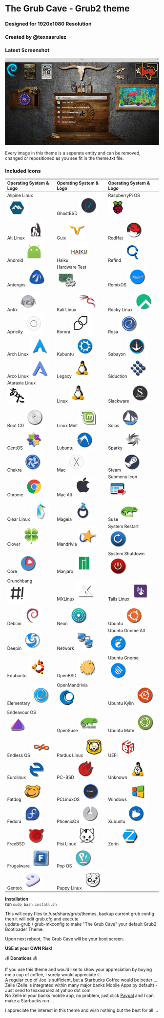# The Grub Cave - Grub2 theme #
### Designed for 1920x1080 Resolution ###
### Created by @texxasrulez ###

### Latest Screenshot ###

![ScreenShot](screenshot.gif)  

Every image in this theme is a seperate entity and can be removed, changed or repositioned as you see fit in the theme.txt file.  

### Included Icons ###

| Operating System & Logo															| Operating System & Logo																| Operating System & Logo																	|
|:---																				|:---																					|:---																						|
| Alipine Linux <img src="/grub-cave/icons/alpinelinux.png" width="64" height="64">	| GhostBSD <img src="/grub-cave/icons/ghostbsd.png" width="64" height="64">				| RaspberryPi OS <img src="/grub-cave/icons/raspberrypios.png" width="64" height="64">		|
| Alt Linux <img src="/grub-cave/icons/altlinux.png" width="64" height="64">		| Guix <img src="/grub-cave/icons/guix.png" width="64" height="64">						| RedHat <img src="/grub-cave/icons/redhat.png" width="64" height="64">						|
| Android <img src="/grub-cave/icons/android.png" width="64" height="64">			| Haiku <img src="/grub-cave/icons/haiku.png" width="64" height="64">					| Refind <img src="/grub-cave/icons/refind.png" width="64" height="64">						|
| Antergos <img src="/grub-cave/icons/antergos.png" width="64" height="64">			| Hardware Test <img src="/grub-cave/icons/hwtest.png" width="64" height="64">			| RemixOS <img src="/grub-cave/icons/remixos.png" width="64" height="64">					|
| Antix <img src="/grub-cave/icons/antix.png" width="64" height="64">				| Kali Linux <img src="/grub-cave/icons/kali.png" width="64" height="64">  				| Rocky Linux <img src="/grub-cave/icons/rockylinux.png" width="64" height="64"> 			|
| Apricity <img src="/grub-cave/icons/apricity.png" width="64" height="64">			| Korora <img src="/grub-cave/icons/korora.png" width="64" height="64">					| Rosa <img src="/grub-cave/icons/rosa.png" width="64" height="64">							|
| Arch Linux <img src="/grub-cave/icons/arch.png" width="64" height="64">			| Kubuntu <img src="/grub-cave/icons/kubuntu.png" width="64" height="64">				| Sabayon <img src="/grub-cave/icons/sabayon.png" width="64" height="64">					|
| Arco Linux <img src="/grub-cave/icons/arcolinux.png" width="64" height="64">		| Legacy <img src="/grub-cave/icons/legacy.png" width="64" height="64">					| Siduction <img src="/grub-cave/icons/siduction.png" width="64" height="64"> 				|
| Ataraxia Linux <img src="/grub-cave/icons/ataraxia.png" width="64" height="64">	| Linux <img src="/grub-cave/icons/linux.png" width="64" height="64"> 					| Slackware <img src="/grub-cave/icons/slackware.png" width="64" height="64">				|
| Boot CD <img src="/grub-cave/icons/bootcd.png" width="64" height="64">			| Linux Mint <img src="/grub-cave/icons/linuxmint.png" width="64" height="64">			| Solus <img src="/grub-cave/icons/solus.png" width="64" height="64">						|
| CentOS <img src="/grub-cave/icons/cent.png" width="64" height="64">				| Lubuntu <img src="/grub-cave/icons/lubuntu.png" width="64" height="64">				| Sparky <img src="/grub-cave/icons/sparky.png" width="64" height="64">						|
| Chakra <img src="/grub-cave/icons/chakra.png" width="64" height="64">				| Mac <img src="/grub-cave/icons/mac.png" width="64" height="64">						| Steam <img src="/grub-cave/icons/steam.png" width="64" height="64">				 		|
| Chrome <img src="/grub-cave/icons/chrome.png" width="64" height="64">				| Mac Alt <img src="/grub-cave/icons/mac_alt.png" width="64" height="64">				| Submenu Icon <img src="/grub-cave/icons/submenu.png" width="64" height="64">				|
| Clear Linux <img src="/grub-cave/icons/clearlinux.png" width="64" height="64">	| Mageia <img src="/grub-cave/icons/mageia.png" width="64" height="64">					| Suse <img src="/grub-cave/icons/suse.png" width="64" height="64">							|
| Clover <img src="/grub-cave/icons/clover.png" width="64" height="64">				| Mandrivia <img src="/grub-cave/icons/mandriva.png" width="64" height="64">			| System Restart <img src="/grub-cave/icons/restart.png" width="64" height="64">			|
| Core <img src="/grub-cave/icons/core.png" width="64" height="64">					| Manjaro <img src="/grub-cave/icons/manjaro.png" width="64" height="64">				| System Shutdown <img src="/grub-cave/icons/shutdown.png" width="64" height="64">			|
| Crunchbang <img src="/grub-cave/icons/crunchbang.png" width="64" height="64">		| MXLinux <img src="/grub-cave/icons/mxlinux.png" width="64" height="64">				| Tails Linux <img src="/grub-cave/icons/tails.png" width="64" height="64">					|
| Debian <img src="/grub-cave/icons/debian.png" width="64" height="64">				| Neon <img src="/grub-cave/icons/neon.png" width="64" height="64">						| Ubuntu <img src="/grub-cave/icons/ubuntu.png" width="64" height="64">						|
| Deepin <img src="/grub-cave/icons/deepin.png" width="64" height="64">				| Network <img src="/grub-cave/icons/network.png" width="64" height="64">				| Ubuntu Gnome Alt <img src="/grub-cave/icons/ubuntugnome_alt.png" width="64" height="64">	|
| Edubuntu <img src="/grub-cave/icons/edubuntu.png" width="64" height="64">			| OpenBSD <img src="/grub-cave/icons/openbsd.png" width="64" height="64">				| Ubuntu Gnome <img src="/grub-cave/icons/ubuntugnome.png" width="64" height="64">			|
| Elementary <img src="/grub-cave/icons/elementary.png" width="64" height="64">		| OpenMandrivia <img src="/grub-cave/icons/openmandriva.png" width="64" height="64">	| Ubuntu Kylin <img src="/grub-cave/icons/ubuntu-kylin.png" width="64" height="64">			|
| Endeavour OS <img src="/grub-cave/icons/endeavouros.png" width="64" height="64">	| OpenSuse <img src="/grub-cave/icons/opensuse.png" width="64" height="64">				| Ubuntu Mate <img src="/grub-cave/icons/ubuntu-mate.png" width="64" height="64">			|
| Endless OS <img src="/grub-cave/icons/endlessOS.png" width="64" height="64">		| Pardus Linux <img src="/grub-cave/icons/parduslinux.png" width="64" height="64">		| UEFI <img src="/grub-cave/icons/uefi.png" width="64" height="64">							|
| Eurolinux <img src="/grub-cave/icons/eurolinux.png" width="64" height="64">		| PC-BSD <img src="/grub-cave/icons/pcbsd.png" width="64" height="64">					| Unknown <img src="/grub-cave/icons/unknown.png" width="64" height="64">					|
| Fatdog <img src="/grub-cave/icons/fatdog.png" width="64" height="64">				| PCLinuxOS <img src="/grub-cave/icons/pclinuxos.png" width="64" height="64">			| Windows <img src="/grub-cave/icons/windows.png" width="64" height="64">					|
| Fedora <img src="/grub-cave/icons/fedora.png" width="64" height="64">				| PhoenixOS <img src="/grub-cave/icons/phoenixos.png" width="64" height="64">			| Xubuntu <img src="/grub-cave/icons/xubuntu.png" width="64" height="64">					|
| FreeBSD <img src="/grub-cave/icons/freebsd.png" width="64" height="64">			| Pisi Linux <img src="/grub-cave/icons/pisi.png" width="64" height="64">				| Zorin <img src="/grub-cave/icons/zorin.png" width="64" height="64">						|
| Frugalware <img src="/grub-cave/icons/frugalware.png" width="64" height="64">		| Pop OS <img src="/grub-cave/icons/pop_os.png" width="64" height="64">					|																							|
| Gentoo <img src="/grub-cave/icons/gentoo.png" width="64" height="64">				| Puppy Linux <img src="/grub-cave/icons/puppy.png" width="64" height="64">				|																							|

**Installation**  
run `sudo bash install.sh`

This will copy files to /usr/share/grub/themes, backup current grub config then it will edit grub.cfg and execute  
update-grub / grub-mkconfig to make "The Grub Cave" your default Grub2 Bootloader Theme.  

Upon next reboot, The Grub Cave will be your boot screen.  

**USE at your OWN Risk!**  

:moneybag: **Donations** :moneybag:

If you use this theme and would like to show your appreciation by buying me a cup of coffee, I surely would appreciate it.  
A regular cup of Joe is sufficient, but a Starbucks Coffee would be better ...  
Zelle (Zelle is integrated within many major banks Mobile Apps by default) - Just send to texxasrulez at yahoo dot com  
No Zelle in your banks mobile app, no problem, just click [Paypal](https://paypal.me/texxasrulez?locale.x=en_US) and I can make a Starbucks run ...

I appreciate the interest in this theme and wish nothing but the best for all ...  
